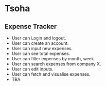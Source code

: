 # Tsoha


## Expense Tracker

- User can Login and logout.
- User can create an account.
- User can input new expenses.
- User can see total expenses.
- User can filter expenses by month, week.
- User can search expenses from company X.
- User can edit inputs.
- User can fetch and visualise expenses.
- TBA

